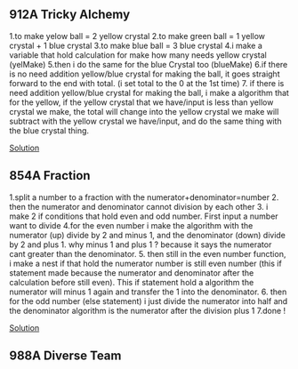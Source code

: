 
## 912A Tricky Alchemy
1.to make yelow ball = 2 yellow crystal
2.to make green ball = 1 yellow crystal + 1 blue crystal
3.to make blue ball = 3 blue crystal
4.i make a variable that hold calculation for make how many needs yellow crystal (yelMake)
5.then i do the same for the blue Crystal too (blueMake)
6.if there is no need addition yellow/blue crystal for making the ball, it goes straight forward to the end with total. (i set total to the 0 at the 1st time)
7. if there is need addition  yellow/blue crystal for making the ball, i make a algorithm that for the yellow, if the yellow crystal
that we have/input is less than yellow crystal we make, the total will change into the yellow crystal we make will subtract with the yellow crystal we have/input, and do the same thing with the blue crystal thing.
  
[Solution](http://codeforces.com/contest/912/submission/42449528)
 
 
 ## 854A Fraction
 1.split a number to a fraction with the numerator+denominator=number
 2. then the numerator and denominator cannot division by each other
 3. i make 2 if conditions that hold even and odd number. First input a number want to divide
 4.for the even number i make the algorithm with the numerator (up) divide by 2 and minus 1, and the denominator (down) divide by 2 and plus 1. why minus 1 and plus 1 ? because it says the numerator cant greater than the denominator.
 5. then still in the even number function, i make a nest if that hold the numerator number is still even number (this if statement made because the numerator and denominator after the calculation before still even). This if statement hold a algorithm the numerator will minus 1 again and transfer the 1 into the denominator.
 6. then for the odd number (else statement) i just divide the numerator into half and the denominator algorithm is the numerator after the division plus 1
 7.done !
      
[Solution](http://codeforces.com/contest/854/submission/42448669)
    
    
## 988A Diverse Team
